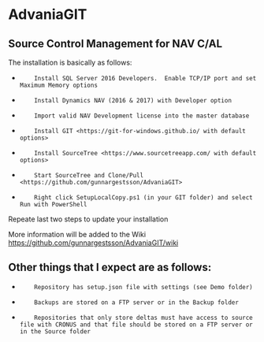 # AdvaniaGIT

## Source Control Management for NAV C/AL
 
The installation is basically as follows:

*         Install SQL Server 2016 Developers.  Enable TCP/IP port and set Maximum Memory options

*         Install Dynamics NAV (2016 & 2017) with Developer option

*         Import valid NAV Development license into the master database

*         Install GIT <https://git-for-windows.github.io/ with default options>

*         Install SourceTree <https://www.sourcetreeapp.com/ with default options>

*         Start SourceTree and Clone/Pull <https://github.com/gunnargestsson/AdvaniaGIT>

*         Right click SetupLocalCopy.ps1 (in your GIT folder) and select Run with PowerShell

Repeate last two steps to update your installation

More information will be added to the Wiki <https://github.com/gunnargestsson/AdvaniaGIT/wiki>
 

## Other things that I expect are as follows:

*         Repository has setup.json file with settings (see Demo folder)

*         Backups are stored on a FTP server or in the Backup folder

*         Repositories that only store deltas must have access to source file with CRONUS and that file should be stored on a FTP server or in the Source folder
